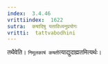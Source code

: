 ```yaml
---
index:  3.4.46
vrittiindex:  1622
sutra:  कषादिषु यताविध्यनुप्रयोगः
vritti:  tattvabodhini 
---
```


तथैवेति। `निमूलकाषं कषती`त्याद्युदाह्मतमित्यर्थः। 

